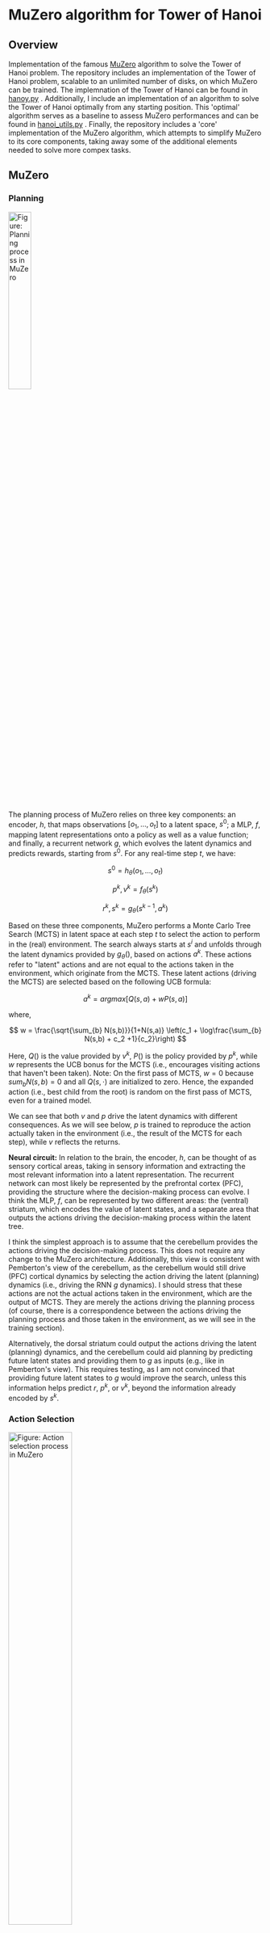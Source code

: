 # MuZero algorithm for Tower of Hanoi
## Overview
Implementation of the famous [MuZero](https://arxiv.org/abs/1911.08265) algorithm  to solve the Tower of Hanoi problem. The repository includes an implementation of the Tower of Hanoi problem, scalable to an unlimited number of disks, on which MuZero can be trained. The implemnation of the Tower of Hanoi can be found in [hanoy.py](env/hanoy.py) . Additionally, I include an implementation of an algorithm to solve the Tower of Hanoi optimally from any starting position. This 'optimal' algorithm serves as a baseline to assess MuZero performances and can be found in [hanoi_utils.py](env/hanoi_utils.py) . Finally, the repository includes a 'core' implementation of the MuZero algorithm, which attempts to simplify MuZero to its core components, taking away some of the additional elements needed to solve more compex tasks.

## MuZero
### Planning
<img src="https://github.com/michele1993/Muzero-Cerebellum/blob/master/img/Latent_planning.png" alt="Figure: Planning process in MuZero" width="30%" height="30%">

The planning process of MuZero relies on three key components: an encoder, $h$, that maps observations $[o_1, \dots, o_t]$ to a latent space, $s^0$; a MLP, $f$, mapping latent representations onto a policy as well as a value function; and finally, a recurrent network $g$, which evolves the latent dynamics and predicts rewards, starting from $s^0$. For any real-time step $t$, we have:

$$s^0 = h_\theta(o_1, \dots, o_t)$$

$$p^k,v^k = f_\theta(s^k) $$

$$r^k,s^k = g_\theta(s^{k-1},a^k)$$


Based on these three components, MuZero performs a Monte Carlo Tree Search (MCTS) in latent space at each step $t$ to select the action to perform in the (real) environment. The search always starts at $s^i$ and unfolds through the latent dynamics provided by $g_\theta()$, based on actions $a^k$. These actions refer to "latent" actions and are not equal to the actions taken in the environment, which originate from the MCTS. These latent actions (driving the MCTS) are selected based on the following UCB formula:

$$a^k = argmax \left[Q(s,a) + w P(s,a) \right]$$

where,

$$     w = \frac{\sqrt{\sum_{b} N(s,b)}}{1+N(s,a)} \left(c_1 + \log\frac{\sum_{b} N(s,b) + c_2 +1}{c_2}\right) $$


Here, $Q()$ is the value provided by $v^k$, $P()$ is the policy provided by $p^k$, while $w$ represents the UCB bonus for the MCTS (i.e., encourages visiting actions that haven't been taken). Note: On the first pass of MCTS, $w=0$ because $sum_b N(s,b)=0$ and all $Q(s,\cdot)$ are initialized to zero. Hence, the expanded action (i.e., best child from the root) is random on the first pass of MCTS, even for a trained model.

We can see that both $v$ and $p$ drive the latent dynamics with different consequences. As we will see below, $p$ is trained to reproduce the action actually taken in the environment (i.e., the result of the MCTS for each step), while $v$ reflects the returns.

**Neural circuit:** In relation to the brain, the encoder, $h$, can be thought of as sensory cortical areas, taking in sensory information and extracting the most relevant information into a latent representation. The recurrent network can most likely be represented by the prefrontal cortex (PFC), providing the structure where the decision-making process can evolve. I think the MLP, $f$, can be represented by two different areas: the (ventral) striatum, which encodes the value of latent states, and a separate area that outputs the actions driving the decision-making process within the latent tree.

I think the simplest approach is to assume that the cerebellum provides the actions driving the decision-making process. This does not require any change to the MuZero architecture. Additionally, this view is consistent with Pemberton's view of the cerebellum, as the cerebellum would still drive (PFC) cortical dynamics by selecting the action driving the latent (planning) dynamics (i.e., driving the RNN $g$ dynamics). I should stress that these actions are not the actual actions taken in the environment, which are the output of MCTS. They are merely the actions driving the planning process (of course, there is a correspondence between the actions driving the planning process and those taken in the environment, as we will see in the training section).

Alternatively, the dorsal striatum could output the actions driving the latent (planning) dynamics, and the cerebellum could aid planning by predicting future latent states and providing them to $g$ as inputs (e.g., like in Pemberton's view). This requires testing, as I am not convinced that providing future latent states to $g$ would improve the search, unless this information helps predict $r$, $p^k$, or $v^k$, beyond the information already encoded by $s^k$.

### Action Selection
<img src="https://github.com/michele1993/Muzero-Cerebellum/blob/master/img/ActionSelect.png" alt="Figure: Action selection process in MuZero" width="50%" height="50%">

In the environment, actions are chosen by running an MCTS across the latent (recurrent) dynamics (computed by $g()$) and then building a histogram of how many times each action at the initial (root) node has been taken within the MCTS. Based on this histogram (i.e., the discrete probability for each action), an action is sampled to be performed in the environment. Note that the more often an action is selected in an MCTS, the more likely it is to be a good one. This process is repeated at each time step in the environment. The MCTS is always started at the latent representation of a real (observed) state (computed by $h()$). The actions driving the MCTS are based on a mixture of the predicted policy $p$ (computed by $f()$), the value $v$, and MCTS exploration bonuses.

### Training
<img src="https://github.com/michele1993/Muzero-Cerebellum/blob/master/img/Training.png" alt="Figure: Training process in MuZero" width="50%" height="50%">

All MuZero components are trained jointly by unfolding the recurrent dynamics a second time based on the real state and the real actions in a separate training step. By "real", we refer to states and actions actually observed and performed in the environment, in contrast to those of the latent planning process. A real state, $s$, and the subsequent number of real actions, $a$, are sampled from a buffer (where the number is a hyper-parameter). The real state is encoded in a latent representation by $h$ and then used as the initial (latent) state to unfold the recurrent latent dynamics ($g()$) for $n$ steps based on the real $n$ actions.

For each step, $g()$ and $f()$ are provided with targets based on the real (observed) rewards, final returns, and action distributions (i.e., based on the action histogram created by the MCTS at each step in the environment). By backpropagating through the $n$ steps given the corresponding targets, each component of MuZero is jointly trained for each (real) time step $t$:

$$     l_t(\theta) = \sum_{n=0}^{N} l^\text{r}(u_{t+n},r_t^n) + l^\text{v}(z_{t+n},v_t^n) + l^\text{p}(\pi_{t+n},p_t^n) + c || \theta ||^2 $$

For each real state at time $t$ sampled from a buffer, we unfold the latent (recurrent) dynamics for $n$ steps and use the real targets given by $t+n$ (i.e., the targets observed after visiting the state at time $t$) to train the MuZero components in one go. This is repeated for each sampled state.



## Tower of Haoi
Let's brifly look at how the Tower of Hanoi problem is implemented. The first two key components we need to consider is how the state space and the action space are represented. The Tower of Hanoi consists of 3 pegs with $n$ number of disk, the bigger $n$ the harder the task. Therefore, we can represent each state as a tuple with $n$ entries. In this tuple, each entry represents a different disk with the corresponding value of the entry encoding the peg on which the corresponding disk currently resides. As a result, each entry in the tuple can only take one of three possible values, $`\{0,1,2\}`$, representing one of the 3 pegs.  For simplicity, we assume the smallest disk is represented by the first entry in the tuple (i.e., the entry at index 0) and so on for larger disks. For instance, if we are in a state, $`\{0,0,2,2\}`$, it means the two smallest disks are on the first (leftmost) peg, while the two largest disk are on the last (rightmost) peg, with no disk lying on the mid peg. Note, the state space does not explicitly encode the order of the disks on any given peg (i.e., if multiple disks are on one peg). That is because the rules of the Tower of Hanoi implies the smaller disks must always be on top of the larger disks, therefore the order is always 'given' (i.e., the smaller disks are always assumed to be on top). In practice, all we have to do is to ensure moves which would bring a larger disk on top of a smaller one are not allowed.

This brings us to the structure of the action space. In priciple, there are six possible moves from any state in the Tower of Hanoi problem (i.e., including illegal moves). This is because there are always 3 pegs and, in priciple, we can move a disk from any of the 3 pegs to any of 2 other pegs (i.e., $ 3 x 2 = 3!$ moves). Therefore, the action space can be represented by a simple 1d interger taking values from 0 to 5 (i.e., indexing one of the 6 possible moves). Next, we need to check whether the selected move is allowed from the currest state and if it is not, we should remain in the current state at the next time step (e.g., the move involved a peg with no disks or it led to a bigger disk being placed on top of a smaller one). Here making a choice about the reward functions is vital. Specifically, I decided to provide a negative reward whenever an illegal move is taken, so that the agent should learn which moves are allowed in any given state. The risk with this is that the agent just learns to avoid illegal moves, while never learning the task. Therefore, it is important to ensure the reward for completing the task successufully is much larger than the punishment for taking an illegal move across each step. I do not provide any positive rewards at intermediatery step. Finally, since a positive reward is only provided at successful termination, any RL agent using discounting less than 1, should be encouraged to solve the task with as fewer moves as possible.   



the implementation does not allow you to move are taken where a larger                 


Next, a brief overview on MuZero...

Some final results, we ablate or perturbe different MuZero components to unpack the resulting planning deficits hoping to draw broad comparisons with how different neurological disorders, such as Parkinson's and cerebellar impairments affect planning performances.   

<img src="https://github.com/michele1993/Muzero-Cerebellum/blob/master/img/TOH_MuZero.png" alt="Tower of Hanoi (left) Muzero (right) planning diagrams" width="60%" height="60%">

## Run
Simply run:

```python
python main.py
```
